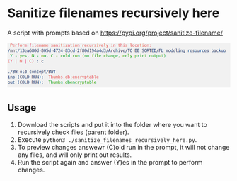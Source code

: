 # Sanitize filenames recursively here
A script with prompts based on https://pypi.org/project/sanitize-filename/

![Banner][splash]

## Usage
1. Download the scripts and put it into the folder where you want to recursively check files (parent folder).
2. Execute `python3 ./sanitize_filenames_recursively_here.py`.
3. To preview changes answewr (C)old run in the prompt, it will not change any files, and will only print out results.
4. Run the script again and answer (Y)es in the prompt to perform changes.

[splash]: sanit.png "Banner"
